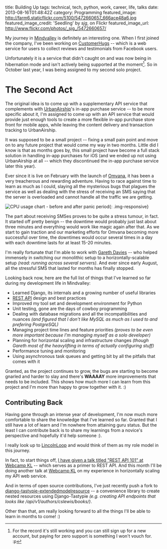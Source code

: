 title: Building Up
tags: technical, tech, python, work, career, life, talks
date: 2013-08-16T01:48:42Z
category: Programming
featured_image: http://farm6.staticflickr.com/5100/5472660657_666ace48a6.jpg
featured_image_credit: 'Seedling' by _sjg_, on Flickr
featured_image_url: http://www.flickr.com/photos/_sjg_/5472660657/

My journey in [Mindvalley](http://mindvalley.com/) is definitely an interesting one. When I first joined the company, I've been working on [CustomerHugs](http://customerhugs.com/) -- which is a web service for users to collect reviews and testimonials from Facebook users.

Unfortunately it is a service that didn't caught on and was now being in hibernation mode and isn't actively being supported at the moment[^1]. So in October last year, I was being assigned to my second solo project.

# The Second Act

The original idea is to come up with a supplementary API service that complements with [UrbanAirship](http://urbanairship.com/)'s in-app purchase service -- to be more specific about it, I'm assigned to come up with an API service that would provide just enough tools to create a more flexible in-app purchase store front for mobile apps, while leaving the content delivery and transaction tracking to UrbanAirship.

It was supposed to be a small project -- fixing a small pain point and move on to any future project that would come my way in two months. Little did I know is that as months goes by, this small project have become a full stack solution in handling in-app purchases for iOS (and we ended up not using UrbanAirship at all -- which they discontinued the in-app purchase service later this year).

Ever since it is live on February with the launch of [Omvana](http://omvana.com/), it has been a very treacherous and rewarding adventure. Having to race against time to learn as much as I could, slaying all the mysterious bugs that plagues the service as well as dealing with the stress of receiving an SMS saying that the server is overloaded and cannot handle all the traffic we are getting.

![CPU usage chart - before and after panic period]({static}/images/2013/cpu-month.png){: .img-responsive}

The part about receiving SMSes proves to be quite a stress tumour, in fact. It started off pretty benign -- the downtime would probably just last about three minutes and everything would work like magic again after that. As we start to gain traction and our marketing efforts for Omvana becoming more successful over time, the downtimes would occur several times in a day with each downtime lasts for at least 15-20 minutes.

I'm really fortunate that I'm able to work with [Gareth Davies](http://shaolintiger.com/) -- who helped immensely in switching our monolithic setup to a horizontally-scalable setup _(read: running across several servers)_. And ever since early August, all the stressful SMS that lasted for months has finally stopped.

Looking back now, here are the full list of things that I've learned so far during my development life in Mindvalley:

- Learned Django, its internals and a growing number of useful libraries
- [REST API](http://www.ics.uci.edu/~fielding/pubs/dissertation/rest_arch_style.htm) design and best practices
- Improved my tool set and development environment for Python
- Unit testing, gone are the days of cowboy programming
- Dealing with database migrations and all the incompatibilities and nuances _(and figured that I don't like MySQL as much as I used to and prefering PostgreSQL)_
- Managing project time lines and feature priorities _(proves to be even more important because I'm managing myself as a solo developer)_
- Planning for horizontal scaling and infrastructure changes _(though Gareth most of the heavylifting in terms of actually configuring stuff)_
- Performance tuning and monitoring
- Using asynchronous task queues and getting bit by all the pitfalls that comes with it

Granted, as the project continues to grow, the bugs are starting to become gnarled and harder to slay and there's __WAAAAY__ more improvements that needs to be included. This shows how much more I can learn from this project and I'm more than happy to grow together with it. :)

## Contributing Back

Having gone through an intense year of development, I'm now much more comfortable to share the knowledge that I've learned so far. Granted that I still have a lot of learn and I'm nowhere from attaining guru status. But the least I can contribute back is to share my learnings from a novice's perspective and hopefully it'd help someone :).

I really look up to [LincolnLoop](http://lincolnloop.com/blog/) and would think of them as my role model in this journey.

In fact, to start things off, [I have given a talk titled "REST API 101" at Webcamp KL](https://github.com/felixleong/wckl_restapi_talk) -- which serves as a primer to REST API. And this month I'll be doing another talk at [Webcamp KL](http://facebook.com/groups/webcamp/) on my experience in horizontally scaling my API web service.

And in terms of open source contributions, I've just recently push a fork to [django-tastypie-extendedmodelresource](https://github.com/felixleong/django-tastypie-extendedmodelresource/tree/develop) -- a convenience library to create nested resources using Django-Tastypie _(e.g. creating API endpoints that looks like /api/v1/authors/cslewis/books/)_.

Other than that, am really looking forward to all the things I'll be able to learn in months to come! :)

[^1]: For the record it's still working and you can still sign up for a new account, but paying for zero support is something I won't vouch for. :p
